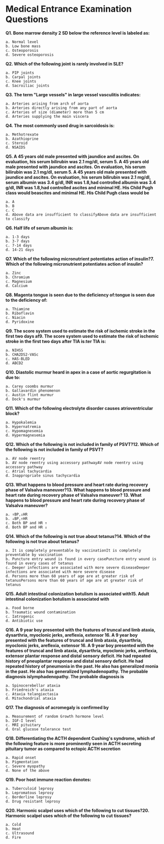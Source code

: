 # Medical Entrance Examination Questions

**Q1. Bone marrow density 2 SD below the reference level is labeled as:**

    a. Normal level
    b. Low bone mass
    c. Osteoporosis
    d. Severe osteoporosis

**Q2. Which of the following joint is rarely involved in SLE?**

    a. PIP joints
    b. Carpal joints
    c. Knee joints
    d. Sacroiliac joints

**Q3. The term "Large vessels" in large vessel vasculitis indicates:**

    a. Arteries arising from arch of aorta
    b. Arteries directly arising from any part of aorta
    c. Arteries of size (diameter) more than 5 cm
    d. Arteries supplying the main viscera

**Q4. The most commonly used drug in sarcoidosis is:**

    a. Methotrexate
    b. Azathioprine
    c. Steroid
    d. NSAIDS

**Q5. A 45 years old male presented with jaundice and ascites. On evaluation, his serum bilirubin was 2.1 mg/dl, serum 5. A 45 years old male presented with jaundice and ascites. On evaluation, his serum bilirubin was 2.1 mg/dl, serum 5. A 45 years old male presented with jaundice and ascites. On evaluation, his serum bilirubin was 2.1 mg/dl, serum albumin was 3.4 g/dl, INR was 1.8,had controlled albumin was 3.4 g/dl, INR was 1.8,had controlled ascites and minimal HE. His Child Pugh class would beascites and minimal HE. His Child Pugh class would be**

    a. A
    b. B
    c. C
    d. Above data are insufficient to classifyAbove data are insufficient to classify

**Q6. Half life of serum albumin is:**

    a. 1-3 days
    b. 3-7 days
    c. 7-14 days
    d. 14-21 days

**Q7. Which of the following micronutrient potentiates action of insulin?7. Which of the following micronutrient potentiates action of insulin?**

    a. Zinc
    b. Chromium
    c. Magnesium
    d. Calcium

**Q8. Magenta tongue is seen due to the deficiency of:tongue is seen due to the deficiency of:**

    a. Thiamine
    b. Riboflavin
    c. Niacin
    d. Pyridoxine

**Q9. The score system used to estimate the risk of ischemic stroke in the first two days af9. The score system used to estimate the risk of ischemic stroke in the first two days after TIA is:ter TIA is:**

    a. NIHSS
    b. CHA2DS2-VASc
    c. HAS-BLED
    d. ABCD2

**Q10. Diastolic murmur heard in apex in a case of aortic regurgitation is due to:**

    a. Carey coombs murmur
    b. Gallavardin phenomenon
    c. Austin flint murmur
    d. Dock's murmur

**Q11. Which of the following electrolyte disorder causes atrioventricular block?**

    a. Hypokalemia
    b. Hypernatremia
    c. Hypomagnesemia
    d. Hypermagnesemia

**Q12. Which of the following is not included in family of PSVT?12. Which of the following is not included in family of PSVT?**

    a. AV node reentry
    b. AV node reentry using accessory pathwayAV node reentry using accessory pathway
    c. Atrial tachycardia
    d. Inappropriate sinus tachycardia

**Q13. What happens to blood pressure and heart rate during recovery phase of Valsalva maneuver?13. What happens to blood pressure and heart rate during recovery phase of Valsalva maneuver? 13. What happens to blood pressure and heart rate during recovery phase of Valsalva maneuver?**

    a. ↑BP,↓HR
    b. ↓BP,↑HR
    c. Both BP and HR ↑
    d. Both BP and HR ↓

**Q14. Which of the following is not true about tetanus?14. Which of the following is not true about tetanus?**

    a. It is completely preventable by vaccinationIt is completely preventable by vaccination
    b. Puncture entry wound is found in every casePuncture entry wound is found in every cases of tetanus
    c. Deeper infections are associated with more severe diseaseDeeper infections are associated with more severe disease
    d. Persons more than 60 years of age are at greater risk of tetanusPersons more than 60 years of age are at greater risk of tetanus

**Q15. Adult intestinal colonization botulism is associated with15. Adult intestinal colonization botulism is associated with**

    a. Food borne
    b. Traumatic wound contamination
    c. Iatrogenic
    d. Antibiotic use

**Q16. A 9 year boy presented with the features of truncal and limb ataxia, dysarthria, myoclonic jerks, areflexia, extensor 16. A 9 year boy presented with the features of truncal and limb ataxia, dysarthria, myoclonic jerks, areflexia, extensor 16. A 9 year boy presented with the features of truncal and limb ataxia, dysarthria, myoclonic jerks, areflexia, extensor plantar response and distal sensory deficit. He had repeated history of pneuplantar response and distal sensory deficit. He had repeated history of pneumonia in the past. He also has generalized monia in the past. He also has generalized lymphadenopathy. The probable diagnosis islymphadenopathy. The probable diagnosis is**

    a. Spinocerebellar ataxia
    b. Friedreich's ataxia
    c. Ataxia telangiectasia
    d. Mitochondrial ataxia

**Q17. The diagnosis of acromegaly is confirmed by**

    a. Measurement of random Growth hormone level
    b. IGF-I level
    c. MRI pituitary
    d. Oral glucose tolerance test

**Q18. Differentiating the ACTH dependent Cushing's syndrome, which of the following feature is more prominently seen in ACTH secreting pituitary tumor as compared to ectopic ACTH secretion**

    a. Rapid onset
    b. Pigmentation
    c. Severe myopathy
    d. None of the above

**Q19. Poor host immune reaction denotes:**

    a. Tuberculoid leprosy
    b. Lepromatous leprosy
    c. Borderline leprosy
    d. Drug resistant leprosy

**Q20. Harmonic scalpel uses which of the following to cut tissues?20. Harmonic scalpel uses which of the following to cut tissues?**

    a. Cold
    b. Heat
    c. Ultrasound
    d. Fire